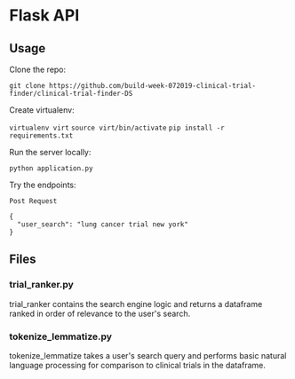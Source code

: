 # Flask API

## Usage

Clone the repo:

```git clone https://github.com/build-week-072019-clinical-trial-finder/clinical-trial-finder-DS```

Create virtualenv:

```virtualenv virt```
```source virt/bin/activate```
```pip install -r requirements.txt```

Run the server locally:

```python application.py```

Try the endpoints:

```Post Request```
```
{
  "user_search": "lung cancer trial new york"
}
```

## Files
### trial_ranker.py
trial_ranker contains the search engine logic and returns a dataframe ranked in order of relevance to the user's search.

### tokenize_lemmatize.py
tokenize_lemmatize takes a user's search query and performs basic natural language processing for comparison to clinical trials in the dataframe.
